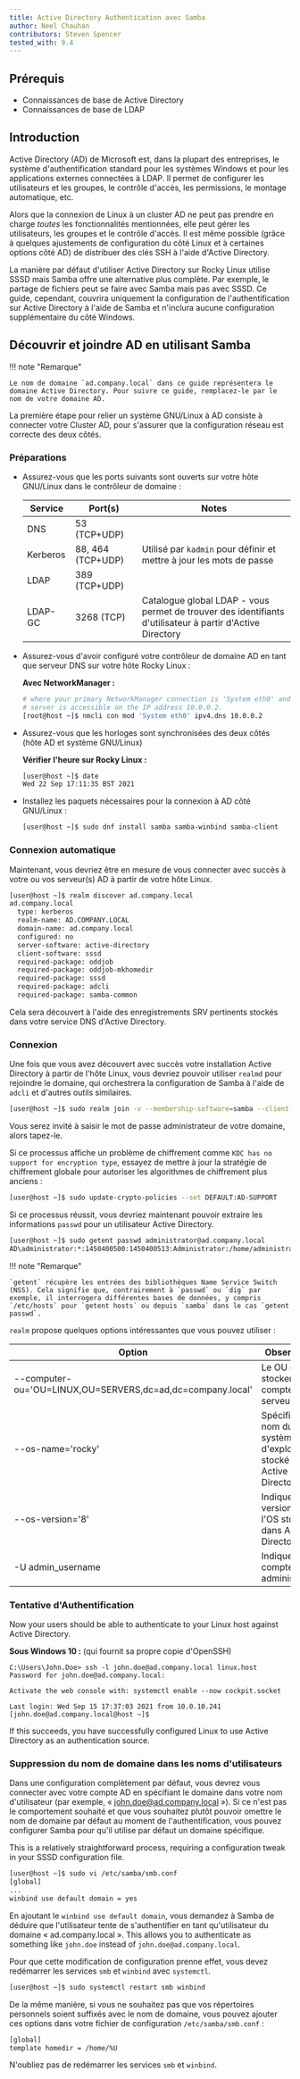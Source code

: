 ```yaml
---
title: Active Directory Authentication avec Samba
author: Neel Chauhan
contributors: Steven Spencer
tested_with: 9.4
---
```


## Prérequis

- Connaissances de base de Active Directory
- Connaissances de base de LDAP

## Introduction

Active Directory (AD) de Microsoft est, dans la plupart des entreprises, le système d'authentification standard pour les systèmes Windows et pour les applications externes connectées à LDAP. Il permet de configurer les utilisateurs et les groupes, le contrôle d'accès, les permissions, le montage automatique, etc.

Alors que la connexion de Linux à un cluster AD ne peut pas prendre en charge _toutes_ les fonctionnalités mentionnées, elle peut gérer les utilisateurs, les groupes et le contrôle d'accès. Il est même possible (grâce à quelques ajustements de configuration du côté Linux et à certaines options côté AD) de distribuer des clés SSH à l'aide d'Active Directory.

La manière par défaut d'utiliser Active Directory sur Rocky Linux utilise SSSD mais Samba offre une alternative plus complète. Par exemple, le partage de fichiers peut se faire avec Samba mais pas avec SSSD. Ce guide, cependant, couvrira uniquement la configuration de l'authentification sur Active Directory à l'aide de Samba et n'inclura aucune configuration supplémentaire du côté Windows.

## Découvrir et joindre AD en utilisant Samba

!!! note "Remarque"

```
Le nom de domaine `ad.company.local` dans ce guide représentera le domaine Active Directory. Pour suivre ce guide, remplacez-le par le nom de votre domaine AD.
```

La première étape pour relier un système GNU/Linux à AD consiste à connecter votre
Cluster AD, pour s'assurer que la configuration réseau est correcte des deux côtés.

### Préparations

- Assurez-vous que les ports suivants sont ouverts sur votre hôte GNU/Linux dans le contrôleur de domaine :

  | Service  | Port(s)           | Notes                                                                                                     |
  | -------- | ------------------------------------ | --------------------------------------------------------------------------------------------------------- |
  | DNS      | 53 (TCP+UDP)      |                                                                                                           |
  | Kerberos | 88, 464 (TCP+UDP) | Utilisé par `kadmin` pour définir et mettre à jour les mots de passe                                      |
  | LDAP     | 389 (TCP+UDP)     |                                                                                                           |
  | LDAP-GC  | 3268 (TCP)        | Catalogue global LDAP - vous permet de trouver des identifiants d'utilisateur à partir d'Active Directory |

- Assurez-vous d'avoir configuré votre contrôleur de domaine AD en tant que serveur DNS sur votre hôte Rocky Linux :

  **Avec NetworkManager :**

  ```sh
  # where your primary NetworkManager connection is 'System eth0' and your AD
  # server is accessible on the IP address 10.0.0.2.
  [root@host ~]$ nmcli con mod 'System eth0' ipv4.dns 10.0.0.2
  ```

- Assurez-vous que les horloges sont synchronisées des deux côtés (hôte AD et système GNU/Linux)

  **Vérifier l'heure sur Rocky Linux :**

  ```sh
  [user@host ~]$ date
  Wed 22 Sep 17:11:35 BST 2021
  ```

- Installez les paquets nécessaires pour la connexion à AD côté GNU/Linux :

  ```sh
  [user@host ~]$ sudo dnf install samba samba-winbind samba-client
  ```

### Connexion automatique

Maintenant, vous devriez être en mesure de vous connecter avec succès à votre ou vos serveur(s) AD à partir de votre hôte Linux.

```sh
[user@host ~]$ realm discover ad.company.local
ad.company.local
  type: kerberos
  realm-name: AD.COMPANY.LOCAL
  domain-name: ad.company.local
  configured: no
  server-software: active-directory
  client-software: sssd
  required-package: oddjob
  required-package: oddjob-mkhomedir
  required-package: sssd
  required-package: adcli
  required-package: samba-common
```

Cela sera découvert à l'aide des enregistrements SRV pertinents stockés dans votre service DNS d'Active Directory.

### Connexion

Une fois que vous avez découvert avec succès votre installation Active Directory à partir de l'hôte Linux, vous devriez pouvoir utiliser `realmd` pour rejoindre le domaine, qui orchestrera la configuration de Samba à l'aide de `adcli` et d'autres outils similaires.

```sh
[user@host ~]$ sudo realm join -v --membership-software=samba --client-software=winbind ad.company.local
```

Vous serez invité à saisir le mot de passe administrateur de votre domaine, alors tapez-le.

Si ce processus affiche un problème de chiffrement comme `KDC has no support for encryption type`, essayez de mettre à jour la stratégie de chiffrement globale pour autoriser les algorithmes de chiffrement plus anciens :

```sh
[user@host ~]$ sudo update-crypto-policies --set DEFAULT:AD-SUPPORT
```

Si ce processus réussit, vous devriez maintenant pouvoir extraire les informations `passwd` pour un utilisateur Active Directory.

```sh
[user@host ~]$ sudo getent passwd administrator@ad.company.local
AD\administrator:*:1450400500:1450400513:Administrator:/home/administrator@ad.company.local:/bin/bash
```

!!! note "Remarque"

```
`getent` récupère les entrées des bibliothèques Name Service Switch (NSS). Cela signifie que, contrairement à `passwd` ou `dig` par exemple, il interrogera différentes bases de données, y compris `/etc/hosts` pour `getent hosts` ou depuis `samba` dans le cas `getent passwd`.
```

`realm` propose quelques options intéressantes que vous pouvez utiliser :

| Option                                                                     | Observation                                                            |
| -------------------------------------------------------------------------- | ---------------------------------------------------------------------- |
| --computer-ou='OU=LINUX,OU=SERVERS,dc=ad,dc=company.local' | Le OU où stocker le compte du serveur                                  |
| --os-name='rocky'                                                          | Spécifie le nom du système d'exploitation stocké dans Active Directory |
| --os-version='8'                                                           | Indique la version de l'OS stockée dans Active Directory               |
| -U admin_username                                     | Indique un compte administrateur                                       |

### Tentative d'Authentification

Now your users should be able to authenticate to your Linux host against Active Directory.

**Sous Windows 10 :** (qui fournit sa propre copie d'OpenSSH)

```dos
C:\Users\John.Doe> ssh -l john.doe@ad.company.local linux.host
Password for john.doe@ad.company.local:

Activate the web console with: systemctl enable --now cockpit.socket

Last login: Wed Sep 15 17:37:03 2021 from 10.0.10.241
[john.doe@ad.company.local@host ~]$
```

If this succeeds, you have successfully configured Linux to use Active Directory as an authentication source.

### Suppression du nom de domaine dans les noms d'utilisateurs

Dans une configuration complètement par défaut, vous devrez vous connecter avec votre compte AD en spécifiant le domaine dans votre nom d'utilisateur (par exemple, « john.doe@ad.company.local »). Si ce n'est pas le comportement souhaité et que vous souhaitez plutôt pouvoir omettre le nom de domaine par défaut au moment de l'authentification, vous pouvez configurer Samba pour qu'il utilise par défaut un domaine spécifique.

This is a relatively straightforward process, requiring a configuration tweak in your SSSD configuration file.

```sh
[user@host ~]$ sudo vi /etc/samba/smb.conf
[global]
...
winbind use default domain = yes
```

En ajoutant le `winbind use default domain`, vous demandez à Samba de déduire que l'utilisateur tente de s'authentifier en tant qu'utilisateur du domaine « ad.company.local ». This allows you to authenticate as something like `john.doe` instead of `john.doe@ad.company.local`.

Pour que cette modification de configuration prenne effet, vous devez redémarrer les services `smb` et `winbind` avec `systemctl`.

```sh
[user@host ~]$ sudo systemctl restart smb winbind
```

De la même manière, si vous ne souhaitez pas que vos répertoires personnels soient suffixés avec le nom de domaine, vous pouvez ajouter ces options dans votre fichier de configuration `/etc/samba/smb.conf` :

```bash
[global]
template homedir = /home/%U
```

N'oubliez pas de redémarrer les services `smb` et `winbind`.
